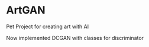 # ArtGAN

Pet Project for creating art with AI

Now implemented DCGAN with classes for discriminator
